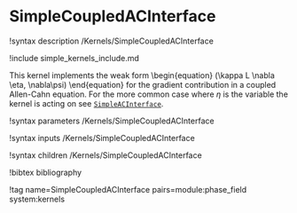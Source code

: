 # SimpleCoupledACInterface

!syntax description /Kernels/SimpleCoupledACInterface

!include simple_kernels_include.md

This kernel implements the weak form
\begin{equation}
(\kappa L \nabla \eta, \nabla\psi)
\end{equation}
for the gradient contribution in a coupled Allen-Cahn equation.
For the more common case where $\eta$ is the variable the kernel is acting on see
[`SimpleACInterface`](/SimpleACInterface.md).

!syntax parameters /Kernels/SimpleCoupledACInterface

!syntax inputs /Kernels/SimpleCoupledACInterface

!syntax children /Kernels/SimpleCoupledACInterface

!bibtex bibliography

!tag name=SimpleCoupledACInterface pairs=module:phase_field system:kernels
